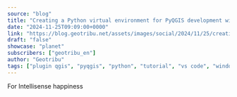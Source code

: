 ```yaml
---
source: "blog"
title: "Creating a Python virtual environment for PyQGIS development with VS Code on Windows"
date: "2024-11-25T09:09:00+0000"
link: "https://blog.geotribu.net/assets/images/social/2024/11/25/creating-a-python-virtual-environment-for-pyqgis-development-with-vs-code-on-windows.png"
draft: "false"
showcase: "planet"
subscribers: ["geotribu_en"]
author: "Geotribu"
tags: ["plugin qgis", "pyqgis", "python", "tutorial", "vs code", "windows"]
---
```


For Intellisense happiness
